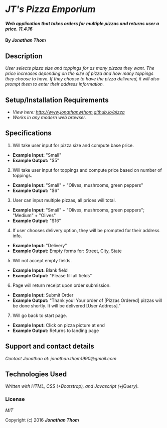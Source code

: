 
# _JT's Pizza Emporium_

#### _Web application that takes orders for multiple pizzas and returns user a price. 11.4.16_

#### By _**Jonathan Thom**_

## Description

_User selects pizza size and toppings for as many pizzas they want. The price increases depending on the size of pizza and how many toppings they choose to have. If they choose to have the pizza delivered, it will also prompt them to enter their address information._

## Setup/Installation Requirements

* _View here: http://www.jonathanwthom.github.io/pizza_
* _Works in any modern web browser._

## Specifications

1. Will take user input for pizza size and compute base price.
  * <b>Example Input:</b> "Small"
  * <b>Example Output:</b> "$5"

2. Will take user input for toppings and compute price based on number of toppings.
  * <b>Example Input:</b> "Small" + "Olives, mushrooms, green peppers"
  * <b>Example Output:</b> "$6"

3. User can input multiple pizzas, all prices will total.
  * <b>Example Input:</b> "Small" + "Olives, mushrooms, green peppers"; "Medium" + "Olives"
  * <b>Example Output:</b> "$16"

4. If user chooses delivery option, they will be prompted for their address info.
  * <b>Example Input:</b> "Delivery"
  * <b>Example Output:</b> Empty forms for: Street, City, State

5. Will not accept empty fields.
  * <b>Example Input:</b> Blank field
  * <b>Example Output:</b> "Please fill all fields"

6. Page will return receipt upon order submission.
  * <b>Example Input:</b> Submit Order
  * <b>Example Output:</b> "Thank you! Your order of [Pizzas Ordered] pizzas will be done shortly. It will be delivered [User Address]."

7. Will go back to start page.
  * <b>Example Input:</b> Click on pizza picture at end
  * <b>Example Output:</b> Returns to landing page


## Support and contact details

_Contact Jonathan at: jonathan.thom1990@gmail.com_

## Technologies Used

_Written with HTML, CSS (+Bootstrap), and Javascript (+jQuery)._

### License

*MIT*

Copyright (c) 2016 **_Jonathan Thom_**
